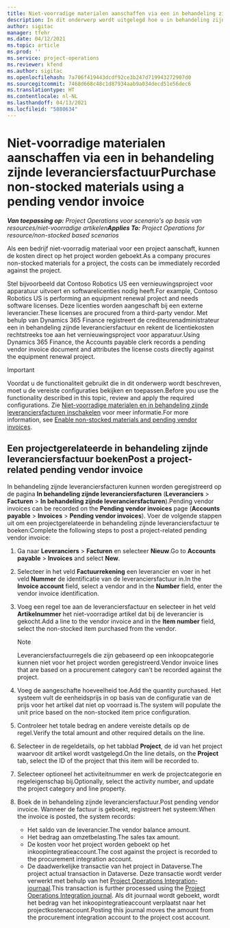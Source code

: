 ```yaml
---
title: Niet-voorradige materialen aanschaffen via een in behandeling zijnde leveranciersfactuur
description: In dit onderwerp wordt uitgelegd hoe u in behandeling zijnde leveranciersfacturen registreert.
author: sigitac
manager: tfehr
ms.date: 04/12/2021
ms.topic: article
ms.prod: ''
ms.service: project-operations
ms.reviewer: kfend
ms.author: sigitac
ms.openlocfilehash: 7a706f419443dcdf92ce3b247d719943272907d0
ms.sourcegitcommit: 7468d668c48c1d87934aab9a034decd51e56dec6
ms.translationtype: HT
ms.contentlocale: nl-NL
ms.lasthandoff: 04/13/2021
ms.locfileid: "5880634"
---
```

# <a name="purchase-non-stocked-materials-using-a-pending-vendor-invoice"></a><span data-ttu-id="3df3d-103">Niet-voorradige materialen aanschaffen via een in behandeling zijnde leveranciersfactuur</span><span class="sxs-lookup"><span data-stu-id="3df3d-103">Purchase non-stocked materials using a pending vendor invoice</span></span>

<span data-ttu-id="3df3d-104">_**Van toepassing op:** Project Operations voor scenario's op basis van resources/niet-voorradige artikelen_</span><span class="sxs-lookup"><span data-stu-id="3df3d-104">_**Applies To:** Project Operations for resource/non-stocked based scenarios_</span></span>

<span data-ttu-id="3df3d-105">Als een bedrijf niet-voorradig materiaal voor een project aanschaft, kunnen de kosten direct op het project worden geboekt.</span><span class="sxs-lookup"><span data-stu-id="3df3d-105">As a company procures non-stocked materials for a project, the costs can be immediately recorded against the project.</span></span> 

<span data-ttu-id="3df3d-106">Stel bijvoorbeeld dat Contoso Robotics US een vernieuwingsproject voor apparatuur uitvoert en softwarelicenties nodig heeft.</span><span class="sxs-lookup"><span data-stu-id="3df3d-106">For example, Contoso Robotics US is performing an equipment renewal project and needs software licenses.</span></span> <span data-ttu-id="3df3d-107">Deze licenties worden aangeschaft bij een externe leverancier.</span><span class="sxs-lookup"><span data-stu-id="3df3d-107">These licenses are procured from a third-party vendor.</span></span>  <span data-ttu-id="3df3d-108">Met behulp van Dynamics 365 Finance registreert de crediteurenadministrateur een in behandeling zijnde leveranciersfactuur en rekent de licentiekosten rechtstreeks toe aan het vernieuwingsproject voor apparatuur.</span><span class="sxs-lookup"><span data-stu-id="3df3d-108">Using Dynamics 365 Finance, the Accounts payable clerk records a pending vendor invoice document and attributes the license costs directly against the equipment renewal project.</span></span> 

> [!IMPORTANT]
> <span data-ttu-id="3df3d-109">Voordat u de functionaliteit gebruikt die in dit onderwerp wordt beschreven, moet u de vereiste configuraties bekijken en toepassen.</span><span class="sxs-lookup"><span data-stu-id="3df3d-109">Before you use the functionality described in this topic, review and apply the required configurations.</span></span> <span data-ttu-id="3df3d-110">Zie [Niet-voorradige materialen en in behandeling zijnde leveranciersfacturen inschakelen](configure-materials-nonstocked.md) voor meer informatie.</span><span class="sxs-lookup"><span data-stu-id="3df3d-110">For more information, see [Enable non-stocked materials and pending vendor invoices](configure-materials-nonstocked.md).</span></span> 

## <a name="post-a-project-related-pending-vendor-invoice"></a><span data-ttu-id="3df3d-111">Een projectgerelateerde in behandeling zijnde leveranciersfactuur boeken</span><span class="sxs-lookup"><span data-stu-id="3df3d-111">Post a project-related pending vendor invoice</span></span> 

<span data-ttu-id="3df3d-112">In behandeling zijnde leveranciersfacturen kunnen worden geregistreerd op de pagina **In behandeling zijnde leveranciersfacturen** (**Leveranciers** > **Facturen** > **In behandeling zijnde leveranciersfacturen**).</span><span class="sxs-lookup"><span data-stu-id="3df3d-112">Pending vendor invoices can be recorded on the **Pending vendor invoices** page (**Accounts payable** > **Invoices** > **Pending vendor invoices**).</span></span> <span data-ttu-id="3df3d-113">Voer de volgende stappen uit om een projectgerelateerde in behandeling zijnde leveranciersfactuur te boeken:</span><span class="sxs-lookup"><span data-stu-id="3df3d-113">Complete the following steps to post a project-related pending vendor invoice:</span></span>

1. <span data-ttu-id="3df3d-114">Ga naar **Leveranciers** > **Facturen** en selecteer **Nieuw**.</span><span class="sxs-lookup"><span data-stu-id="3df3d-114">Go to **Accounts payable** > **Invoices** and select **New**.</span></span> 
2. <span data-ttu-id="3df3d-115">Selecteer in het veld **Factuurrekening** een leverancier en voer in het veld **Nummer** de identificatie van de leveranciersfactuur in.</span><span class="sxs-lookup"><span data-stu-id="3df3d-115">In the **Invoice account** field, select a vendor and in the **Number** field, enter the vendor invoice identification.</span></span>
3. <span data-ttu-id="3df3d-116">Voeg een regel toe aan de leveranciersfactuur en selecteer in het veld **Artikelnummer** het niet-voorradige artikel dat bij de leverancier is gekocht.</span><span class="sxs-lookup"><span data-stu-id="3df3d-116">Add a line to the vendor invoice and in the **Item number** field, select the non-stocked item purchased from the vendor.</span></span> 

    > [!NOTE]
    > <span data-ttu-id="3df3d-117">Leveranciersfactuurregels die zijn gebaseerd op een inkoopcategorie kunnen niet voor het project worden geregistreerd.</span><span class="sxs-lookup"><span data-stu-id="3df3d-117">Vendor invoice lines that are based on a procurement category can't be recorded against the project.</span></span> 
    
5. <span data-ttu-id="3df3d-118">Voeg de aangeschafte hoeveelheid toe.</span><span class="sxs-lookup"><span data-stu-id="3df3d-118">Add the quantity purchased.</span></span> <span data-ttu-id="3df3d-119">Het systeem vult de eenheidsprijs in op basis van de configuratie van de prijs voor het artikel dat niet op voorraad is.</span><span class="sxs-lookup"><span data-stu-id="3df3d-119">The system will populate the unit price based on the non-stocked item price configuration.</span></span> 
6. <span data-ttu-id="3df3d-120">Controleer het totale bedrag en andere vereiste details op de regel.</span><span class="sxs-lookup"><span data-stu-id="3df3d-120">Verify the total amount and other required details on the line.</span></span>
7. <span data-ttu-id="3df3d-121">Selecteer in de regeldetails, op het tabblad **Project**, de id van het project waarvoor dit artikel wordt vastgelegd.</span><span class="sxs-lookup"><span data-stu-id="3df3d-121">On the line details, on the **Project** tab, select the ID of the project that this item will be recorded to.</span></span>
8. <span data-ttu-id="3df3d-122">Selecteer optioneel het activiteitnummer en werk de projectcategorie en regeleigenschap bij.</span><span class="sxs-lookup"><span data-stu-id="3df3d-122">Optionally, select the activity number, and update the project category and line property.</span></span>
9. <span data-ttu-id="3df3d-123">Boek de in behandeling zijnde leveranciersfactuur.</span><span class="sxs-lookup"><span data-stu-id="3df3d-123">Post pending vendor invoice.</span></span> <span data-ttu-id="3df3d-124">Wanneer de factuur is geboekt, registreert het systeem:</span><span class="sxs-lookup"><span data-stu-id="3df3d-124">When the invoice is posted, the system records:</span></span>
    
    - <span data-ttu-id="3df3d-125">Het saldo van de leverancier.</span><span class="sxs-lookup"><span data-stu-id="3df3d-125">The vendor balance amount.</span></span>
    - <span data-ttu-id="3df3d-126">Het bedrag aan omzetbelasting.</span><span class="sxs-lookup"><span data-stu-id="3df3d-126">The sales tax amount.</span></span>
    - <span data-ttu-id="3df3d-127">De kosten voor het project worden geboekt op het inkoopintegratieaccount.</span><span class="sxs-lookup"><span data-stu-id="3df3d-127">The cost against the project is recorded to the procurement integration account.</span></span>
    - <span data-ttu-id="3df3d-128">De daadwerkelijke transactie van het project in Dataverse.</span><span class="sxs-lookup"><span data-stu-id="3df3d-128">The project actual transaction in Dataverse.</span></span> <span data-ttu-id="3df3d-129">Deze transactie wordt verder verwerkt met behulp van het [Project Operations Integration-journaal](../project-accounting/project-operations-integration-journal.md).</span><span class="sxs-lookup"><span data-stu-id="3df3d-129">This transaction is further processed using the [Project Operations Integration journal](../project-accounting/project-operations-integration-journal.md).</span></span> <span data-ttu-id="3df3d-130">Als dit journaal wordt geboekt, wordt het bedrag van het inkoopintegratieaccount verplaatst naar het projectkostenaccount.</span><span class="sxs-lookup"><span data-stu-id="3df3d-130">Posting this journal moves the amount from the procurement integration account to the project cost account.</span></span>

